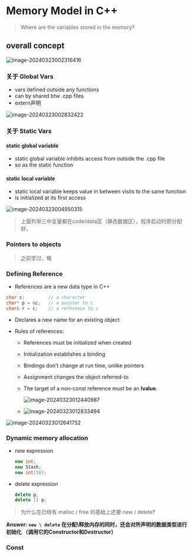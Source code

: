 # Memory Model in C++

> Where are the variables stored in the memory?

## overall concept

![image-20240323002316416](C:\Users\86198\AppData\Roaming\Typora\typora-user-images\image-20240323002316416.png)

### 关于 Global Vars

- vars defined outside any functions
- can by shared btw .cpp files
- extern声明

![image-20240323002832422](C:\Users\86198\AppData\Roaming\Typora\typora-user-images\image-20240323002832422.png)

### 关于 Static Vars

#### static global variable

- static global variable inhibits access from outside the .cpp file 
- so as the static function

#### static local variable

- static local variable keeps value in between visits to the same function
- is initialized at its first access

![image-20240323004950315](C:\Users\86198\AppData\Roaming\Typora\typora-user-images\image-20240323004950315.png)

> 上面列举三中变量都在code/data区（静态数据区），程序启动时即分配好。

### Pointers to objects

> 之前学过，略

### Defining Reference

- References are a new data type in C++

```c++
char c;			// a character
char* p = &c;	// a pointer to c
char& r = c;	// a reference to c
```

- Declares a new name for an existing object

- Rules of references:

  - References must be initialized when created

  - Initialization establishes a binding

  - Bindings don’t change at run time, unlike pointers

  - Assignment changes the object referred-to

  - The target of a non-const reference must be an **lvalue**.

    ![image-20240323012440987](C:\Users\86198\AppData\Roaming\Typora\typora-user-images\image-20240323012440987.png)

  - ![image-20240323012833494](C:\Users\86198\AppData\Roaming\Typora\typora-user-images\image-20240323012833494.png)

![image-20240323012641752](C:\Users\86198\AppData\Roaming\Typora\typora-user-images\image-20240323012641752.png)

### Dynamic memory allocation

- new expression

  ```c++
  new int;
  new Stash;
  new int[10];
  ```

- delete expression

  ```c++
  delete p;
  delete [] p;
  ```

> 为什么在已经有 malloc / free 的基础上还要 new / delete?

**Answer:  `new \ delete` 在分配\释放内存的同时，还会对所声明的数据类型进行初始化 （调用它的Constructor和Destructor）**

### Const







